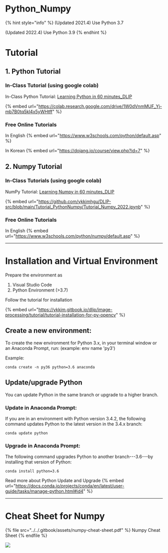 # Python\_Numpy

{% hint style="info" %}
(Updated 2021.4) Use Python 3.7

(Updated 2022.4) Use Python 3.9
{% endhint %}

# Tutorial

## 1. Python Tutorial


### In-Class Tutorial (using google colab)

In-Class Python Tutorial: [Learning Python in 60 minutes\_DLIP](https://colab.research.google.com/drive/1W0dVnmMUF\_Yj-mb7B0tq5kl4x5yWHtff)

{% embed url="https://colab.research.google.com/drive/1W0dVnmMUF_Yj-mb7B0tq5kl4x5yWHtff" %}


### Free Online Tutorials
In English
{% embed url="https://www.w3schools.com/python/default.asp" %}

In Korean
{% embed url="https://dojang.io/course/view.php?id=7" %}



## 2. Numpy Tutorial

### In-Class Tutorials (using google colab)

NumPy Tutorial: [Learning Numpy in 60 minutes\_DLIP](https://github.com/ykkimhgu/DLIP-src/blob/main/Tutorial\_PythonNumpy/Tutorial\_Numpy\_2022.ipynb)

{% embed url="https://github.com/ykkimhgu/DLIP-src/blob/main/Tutorial_PythonNumpy/Tutorial_Numpy_2022.ipynb" %}

### Free Online Tutorials
In English
{% embed url="https://www.w3schools.com/python/numpy/default.asp" %}


***

# Installation and Virtual Environment 
Prepare the environment as

1. Visual Studio Code
2. Python Environment (>3.7)

Follow the tutorial for installation

{% embed url="https://ykkim.gitbook.io/dlip/image-processing/tutorial/tutorial-installation-for-py-opencv" %}

## Create a new environment:

To create the new environment for Python 3.x, in your terminal window or an Anaconda Prompt, run: (example: env name 'py3')

Example:
```
conda create -n py36 python=3.6 anaconda
```

## Update/upgrade Python
You can update Python in the same branch or upgrade to a higher branch.

### Update in Anaconda Prompt: 
If you are in an environment with Python version 3.4.2, the following command updates Python to the latest version in the 3.4.x branch:

```
conda update python
```


### Upgrade in Anaconda Prompt: 

The following command upgrades Python to another branch---3.6---by installing that version of Python:

```
conda install python=3.6
```


Read more about Python Update and Upgrade
{% embed url="https://docs.conda.io/projects/conda/en/latest/user-guide/tasks/manage-python.html#id4" %}



***
# Cheat Sheet for Numpy


{% file src="../../.gitbook/assets/numpy-cheat-sheet.pdf" %}
Numpy Cheat Sheet
{% endfile %}

![](<../../.gitbook/assets/image (79).png>)
